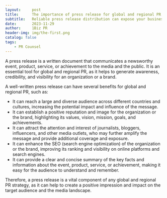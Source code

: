 ```yaml
---
layout:     post
title:      The importance of press release for global and regional PR
subtitle:   Reliable press release distribution can expose your business to more audience
date:       2023-11-29
author:     1Biz PR
header-img: img/the-first.png
catalog: false
tags:
    - PR Counsel
---
```


A press release is a written document that communicates a newsworthy event, product, service, or achievement to the media and the public. It is an essential tool for global and regional PR, as it helps to generate awareness, credibility, and visibility for an organization or a brand. 

A well-written press release can have several benefits for global and regional PR, such as:

- It can reach a large and diverse audience across different countries and cultures, increasing the potential impact and influence of the message.
- It can establish a positive reputation and image for the organization or the brand, highlighting its values, vision, mission, goals, and achievements.
- It can attract the attention and interest of journalists, bloggers, influencers, and other media outlets, who may further amplify the message and provide additional coverage and exposure.
- It can enhance the SEO (search engine optimization) of the organization or the brand, improving its ranking and visibility on online platforms and search engines.
- It can provide a clear and concise summary of the key facts and information about the event, product, service, or achievement, making it easy for the audience to understand and remember.

Therefore, a press release is a vital component of any global and regional PR strategy, as it can help to create a positive impression and impact on the target audience and the media landscape.
